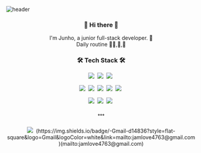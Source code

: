 ![header](https://capsule-render.vercel.app/api?type=slice&color=auto&height=300&section=header&text=zzun_ho9&fontSize=90)

<h3 align=center>👋 Hi there 👋</h3>
<p align=center>I'm Junho, a junior full-stack developer. 🌱<br/>
Daily routine 👨‍💻,🍚,🛌</p>

<h3 align=center>🛠 Tech Stack 🛠</h3>

<p align=center>
<img src="https://img.shields.io/badge/Java-007396?style=for-the-badge&logo=Java&logoColor=white"/>&nbsp
<img src="https://img.shields.io/badge/JavaScript-F7DF1E?style=for-the-badge&logo=JavaScript&logoColor=white"/>&nbsp
<img src="https://img.shields.io/badge/Spring-6DB33F?style=for-the-badge&logo=Spring&logoColor=white"/>&nbsp
</p>

<p align=center>
<img src="https://img.shields.io/badge/Python-3766AB?style=flat-square&logo=Python&logoColor=white"/>&nbsp
<img src="https://img.shields.io/badge/C++-00599C?style=flat-square&logo=C++&logoColor=white"/>&nbsp
<img src="https://img.shields.io/badge/Oracle-F80000?style=flat-square&logo=Oracle&logoColor=white"/>&nbsp
<img src="https://img.shields.io/badge/MariaDB-003545?style=flat-square&logo=MariaDB&logoColor=white"/>&nbsp
<img src="https://img.shields.io/badge/MySQL-4479A1?style=flat-square&logo=MySQL&logoColor=white"/>&nbsp
</p>

<p align=center>
<img src="https://img.shields.io/badge/Docker-2496ED?style=flat-square&logo=Docker&logoColor=white"/>&nbsp
<img src="https://img.shields.io/badge/Git-F05032?style=flat-square&logo=Git&logoColor=white"/>&nbsp
<img src="https://img.shields.io/badge/GitHub-181717?style=flat-square&logo=GitHub&logoColor=white"/>&nbsp
</p>

<h3 align=center>˚˚˚</h3>
<p align=center>
<img src="https://img.shields.io/badge/Instagram-E4405F?style=flat-square&logo=Instagram&logoColor=white"/>&nbsp
(https://img.shields.io/badge/-Gmail-d14836?style=flat-square&logo=Gmail&logoColor=white&link=mailto:jamlove4763@gmail.com)(mailto:jamlove4763@gmail.com)
</p>

